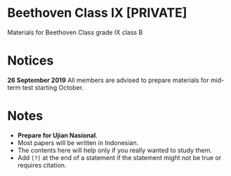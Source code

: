 # Beethoven Class IX [PRIVATE]
Materials for Beethoven Class grade IX class B  

# Notices
**26 September 2019**
All members are advised to prepare materials for mid-term test starting October.

# Notes
- **Prepare for Ujian Nasional**.
- Most papers will be written in Indonesian.
- The contents here will help only if you really wanted to study them.
- Add `[?]` at the end of a statement if the statement might not be true or requires citation.
